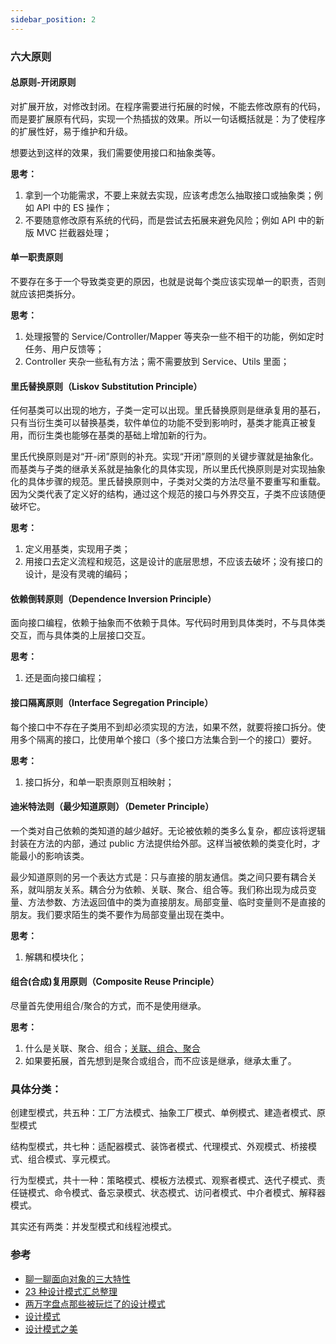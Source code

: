 ```yaml
---
sidebar_position: 2
---
```


### 六大原则

#### 总原则-开闭原则

对扩展开放，对修改封闭。在程序需要进行拓展的时候，不能去修改原有的代码，而是要扩展原有代码，实现一个热插拔的效果。所以一句话概括就是：为了使程序的扩展性好，易于维护和升级。

想要达到这样的效果，我们需要使用接口和抽象类等。

**思考：**

1. 拿到一个功能需求，不要上来就去实现，应该考虑怎么抽取接口或抽象类；例如 API 中的 ES 操作；
2. 不要随意修改原有系统的代码，而是尝试去拓展来避免风险；例如 API 中的新版 MVC 拦截器处理；

#### 单一职责原则

不要存在多于一个导致类变更的原因，也就是说每个类应该实现单一的职责，否则就应该把类拆分。

**思考：**

1. 处理报警的 Service/Controller/Mapper 等夹杂一些不相干的功能，例如定时任务、用户反馈等；
2. Controller 夹杂一些私有方法；需不需要放到 Service、Utils 里面；

####

#### 里氏替换原则（Liskov Substitution Principle）

任何基类可以出现的地方，子类一定可以出现。里氏替换原则是继承复用的基石，只有当衍生类可以替换基类，软件单位的功能不受到影响时，基类才能真正被复用，而衍生类也能够在基类的基础上增加新的行为。

里氏代换原则是对“开-闭”原则的补充。实现“开闭”原则的关键步骤就是抽象化。而基类与子类的继承关系就是抽象化的具体实现，所以里氏代换原则是对实现抽象化的具体步骤的规范。里氏替换原则中，子类对父类的方法尽量不要重写和重载。因为父类代表了定义好的结构，通过这个规范的接口与外界交互，子类不应该随便破坏它。

**思考：**

1. 定义用基类，实现用子类；
2. 用接口去定义流程和规范，这是设计的底层思想，不应该去破坏；没有接口的设计，是没有灵魂的编码；

#### 依赖倒转原则（Dependence Inversion Principle）

面向接口编程，依赖于抽象而不依赖于具体。写代码时用到具体类时，不与具体类交互，而与具体类的上层接口交互。

**思考：**

1. 还是面向接口编程；

#### 接口隔离原则（Interface Segregation Principle）

每个接口中不存在子类用不到却必须实现的方法，如果不然，就要将接口拆分。使用多个隔离的接口，比使用单个接口（多个接口方法集合到一个的接口）要好。

**思考：**

1. 接口拆分，和单一职责原则互相映射；

#### 迪米特法则（最少知道原则）（Demeter Principle）

一个类对自己依赖的类知道的越少越好。无论被依赖的类多么复杂，都应该将逻辑封装在方法的内部，通过 public 方法提供给外部。这样当被依赖的类变化时，才能最小的影响该类。

最少知道原则的另一个表达方式是：只与直接的朋友通信。类之间只要有耦合关系，就叫朋友关系。耦合分为依赖、关联、聚合、组合等。我们称出现为成员变量、方法参数、方法返回值中的类为直接朋友。局部变量、临时变量则不是直接的朋友。我们要求陌生的类不要作为局部变量出现在类中。

**思考：**

1. 解耦和模块化；

#### 组合(合成)复用原则（Composite Reuse Principle）

尽量首先使用组合/聚合的方式，而不是使用继承。

**思考：**

1. 什么是关联、聚合、组合；[关联、组合、聚合](https://www.php.cn/java-article-413814.html)
2. 如果要拓展，首先想到是聚合或组合，而不应该是继承，继承太重了。

### 具体分类：

创建型模式，共五种：工厂方法模式、抽象工厂模式、单例模式、建造者模式、原型模式

结构型模式，共七种：适配器模式、装饰者模式、代理模式、外观模式、桥接模式、组合模式、享元模式。

行为型模式，共十一种：策略模式、模板方法模式、观察者模式、迭代子模式、责任链模式、命令模式、备忘录模式、状态模式、访问者模式、中介者模式、解释器模式。

其实还有两类：并发型模式和线程池模式。

### 参考

- [聊一聊面向对象的三大特性](https://www.jianshu.com/p/1974a5837040)
- [23 种设计模式汇总整理](https://blog.csdn.net/jason0539/article/details/44956775)
- [两万字盘点那些被玩烂了的设计模式](https://mp.weixin.qq.com/s?__biz=Mzg5MDczNDI0Nw==&mid=2247492497&idx=1&sn=31882a4693f0e09a419073b58ddf431e&chksm=cfdab059f8ad394f8fcafed1d96825a7393e491f4d287a0e0ab81e42e974ea87f3f54d973864&scene=21#wechat_redirect)
- [设计模式](https://refactoringguru.cn/design-patterns)
- [设计模式之美](https://design-patterns.readthedocs.io/zh_CN/latest/index.html)
